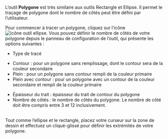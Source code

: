 L’outil **Polygone** est très similaire aux outils Rectangle et Ellipse. Il permet le traçage de polygone dont le nombre de côtés peut être défini par l’utilisateur. 

 Pour commencer à tracer un polygone, cliquez sur l’icône ![icône outil ellipse](../../assets/PLACEHOLDER.png). Vous pouvez définir le nombre de côtés de votre polygone depuis le panneau de configuration de l’outil, qui présente les options suivantes : 
 *  Type de tracé
  -  Contour : pour un polygone sans remplissage, dont le contour sera de la couleur secondaire
  -  Plein : pour un polygone sans contour rempli de la couleur primaire
  -  Plein avec contour : pour un polygone avec un contour de la couleur secondaire et rempli de la couleur primaire
 *  Épaisseur du trait : épaisseur du trait de contour du polygone
 *  Nombre de côtés : le nombre de côtés du polygone. Le nombre de côté doit être compris entre 3 et 12 inclusivement.

</br>Tout comme l’ellipse et le rectangle, placez votre curseur sur la zone de dessin et effectuez un cliqué-glissé pour définir les extrémités de votre polygone.
